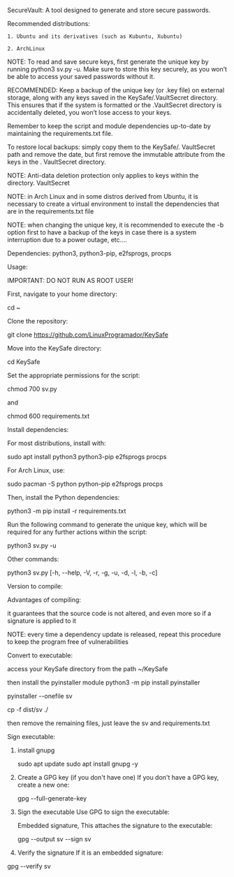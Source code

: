 SecureVault: A tool designed to generate and store secure passwords.

Recommended distributions:

    1. Ubuntu and its derivatives (such as Kubuntu, Xubuntu)

    2. ArchLinux

NOTE: To read and save secure keys, first generate the unique key by running python3 sv.py -u. Make sure to store this key securely, as you won’t be able to access your saved passwords without it.

RECOMMENDED: Keep a backup of the unique key (or .key file) on external storage, along with any keys saved in the KeySafe/.VaultSecret directory. This ensures that if the system is formatted or the .VaultSecret directory is accidentally deleted, you won’t lose access to your keys.

Remember to keep the script and module dependencies up-to-date by maintaining the requirements.txt file.

To restore local backups: simply copy them to the KeySafe/. VaultSecret path and remove the date, but first remove the immutable attribute from the keys in the . VaultSecret directory.

NOTE: Anti-data deletion protection only applies to keys within the directory. VaultSecret

NOTE: in Arch Linux and in some distros derived from Ubuntu, it is necessary to create a virtual environment to install the dependencies that are in the requirements.txt file

NOTE: when changing the unique key, it is recommended to execute the -b option first to have a backup of the keys in case there is a system interruption due to a power outage, etc....

Dependencies: python3, python3-pip, e2fsprogs, procps

Usage:

IMPORTANT: DO NOT RUN AS ROOT USER!

First, navigate to your home directory:

cd ~

Clone the repository:

git clone https://github.com/LinuxProgramador/KeySafe

Move into the KeySafe directory:

cd KeySafe

Set the appropriate permissions for the script:

chmod 700 sv.py

and

chmod 600 requirements.txt

Install dependencies:

For most distributions, install with:

sudo apt install python3 python3-pip e2fsprogs procps

For Arch Linux, use:

sudo pacman -S python python-pip e2fsprogs procps

Then, install the Python dependencies:

python3 -m pip install -r requirements.txt

Run the following command to generate the unique key, which will be required for any further actions within the script:

python3 sv.py -u

Other commands:

python3 sv.py [-h, --help, -V, -r, -g, -u, -d, -l, -b, -c]

Version to compile:

Advantages of compiling: 

it guarantees that the source code is not altered, and even more so if a signature is applied to it

NOTE: every time a dependency update is released, repeat this procedure to keep the program free of vulnerabilities 

Convert to executable:

access your KeySafe directory from the path ~/KeySafe 

then install the pyinstaller module python3 -m pip install pyinstaller 

pyinstaller --onefile sv 

cp -f dist/sv ./ 

then remove the remaining files, just leave the sv and requirements.txt

Sign executable: 

1. install gnupg

   sudo apt update sudo apt install gnupg -y

2. Create a GPG key (if you don't have one) If you don't have a GPG key, create a new one:

   gpg --full-generate-key

3. Sign the executable Use GPG to sign the executable:

   Embedded signature, This attaches the signature to the executable:
 
   gpg --output sv --sign sv 
 
 4. Verify the signature If it is an embedded signature:
 
   gpg --verify sv

